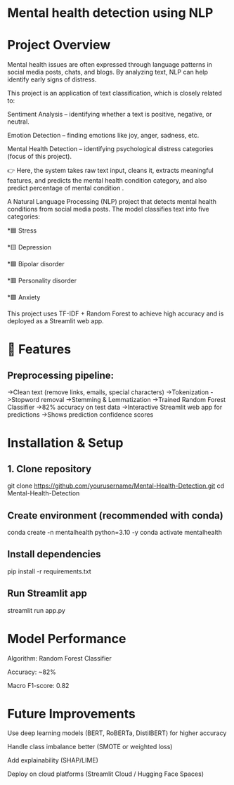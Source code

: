 # Mental health detection using NLP

# Project Overview

Mental health issues are often expressed through language patterns in social media posts, chats, and blogs. By analyzing text, NLP can help identify early signs of distress.

This project is an application of text classification, which is closely related to:

Sentiment Analysis – identifying whether a text is positive, negative, or neutral.

Emotion Detection – finding emotions like joy, anger, sadness, etc.

Mental Health Detection – identifying psychological distress categories (focus of this project).

👉 Here, the system takes raw text input, cleans it, extracts meaningful features, and predicts the mental health condition category, and also predict percentage of mental condition .


A Natural Language Processing (NLP) project that detects mental health conditions from social media posts.
The model classifies text into five categories:

*🟦 Stress

*🟨 Depression

*🟩 Bipolar disorder

*🟥 Personality disorder

*🟪 Anxiety

This project uses TF-IDF + Random Forest to achieve high accuracy and is deployed as a Streamlit web app.

# 🚀 Features

## Preprocessing pipeline:

->Clean text (remove links, emails, special characters)
->Tokenization
->Stopword removal
->Stemming & Lemmatization
->Trained Random Forest Classifier
->82% accuracy on test data
->Interactive Streamlit web app for predictions
->Shows prediction confidence scores

# Installation & Setup
## 1. Clone repository
git clone https://github.com/yourusername/Mental-Health-Detection.git
cd Mental-Health-Detection

## Create environment (recommended with conda)
conda create -n mentalhealth python=3.10 -y
conda activate mentalhealth

## Install dependencies
pip install -r requirements.txt

## Run Streamlit app
streamlit run app.py

# Model Performance

Algorithm: Random Forest Classifier

Accuracy: ~82%

Macro F1-score: 0.82

# Future Improvements

Use deep learning models (BERT, RoBERTa, DistilBERT) for higher accuracy

Handle class imbalance better (SMOTE or weighted loss)

Add explainability (SHAP/LIME)

Deploy on cloud platforms (Streamlit Cloud / Hugging Face Spaces)
